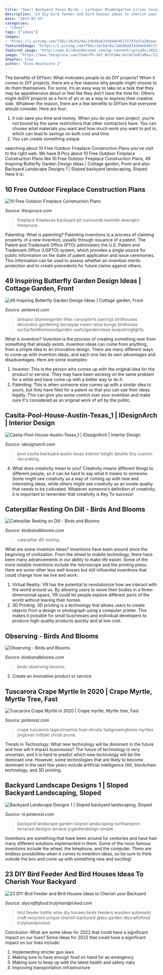 ```yaml
---
title: "Small Backyard Texas Birds ~ Larkspur Blumengarten Lilies Caryopteris Pairings Birdhouses Decoratoo Gardening Bersayap Rosen Rama Bunga Birdhouse Ourfairfieldhomeandgarden Usefulgardenideas Keepstringlights"
description: "23 diy bird feeder and bird houses ideas to cherish your backyard"
date: "2023-02-15"
categories:
- "ideas"
tags: ["ideas"]
images:
- "https://i.pinimg.com/736x/1d/bd/0a/1dbd0a833dd4e6461717d7e5fa28baac.jpg"
featuredImage: "https://i.pinimg.com/736x/1d/bd/0a/1dbd0a833dd4e6461717d7e5fa28baac.jpg"
featured_image: "http://www.birdsandblooms.com/wp-content/uploads/2015/07/ASC_2508.jpg"
image: "https://www.thespruce.com/thmb/Ph-Xmf-NJ7FyWw-belH51e07aRo=/2121x1414/filters:fill(auto,1)/GettyImages-470894975-4abeaedb84074b58953c57dd87eb1588.jpg"
ShowToc: true
author: "Eino Heathcote I"
---
```



The benefits of DIYism: What motivates people to do DIY projects?
When it comes to DIY projects, there are a few reasons why people might choose to do them themselves. For some, it’s an easy way to take on a task that they may be apprehensive about or feel like they don’t have the time for. Others might doDIY projects as a form of art or as a way to express their creative side. Whatever the reason, there are a few benefits to DIYism that everyone should consider. Here are four: 
1) It can save you time and money. When you do your own project, you’re not bound by the same restrictions that other contractors have. You can choose what materials you want and how much work you want to put in, which can lead to savings on both cost and time. 
2) You can create something unique.

	

		
searching about 10 Free Outdoor Fireplace Construction Plans you've visit to the right web. We have 8 Pics about 10 Free Outdoor Fireplace Construction Plans like 10 Free Outdoor Fireplace Construction Plans, 49 Inspiring Butterfly Garden Design Ideas | Cottage garden, Front and also Backyard Landscape Designs 1 | Sloped backyard landscaping, Sloped. Here it is:
		
    
## 10 Free Outdoor Fireplace Construction Plans

<img loading=lazy src="https://www.thespruce.com/thmb/Ph-Xmf-NJ7FyWw-belH51e07aRo=/2121x1414/filters:fill(auto,1)/GettyImages-470894975-4abeaedb84074b58953c57dd87eb1588.jpg" onerror="this.onerror=null;this.src='https://tse3.mm.bing.net/th?id=OIP.4ni4V_Pe2AgXOQrMdClo_gHaE8&amp;pid=15.1';" alt="10 Free Outdoor Fireplace Construction Plans">

_Source: thespruce.com_

>fireplace fireplaces backyard pit surrounds kominki zewnątrz thespruce. 

	

Patenting: What is patenting?
Patenting inventions is a process of claiming property of a new invention, usually through issuance of a patent. The Patent and Trademark Office (PTO) administers the U.S. Patent and Trademark Office (USPTO) system, which provides a single source for public information on the state of patent application and issue ceremonies. This information can be used to assess whether an invention merits protection and to create precedents for future claims against others.

    
## 49 Inspiring Butterfly Garden Design Ideas | Cottage Garden, Front

<img loading=lazy src="https://i.pinimg.com/736x/cc/81/93/cc8193f4f647716229007d085b0b8166.jpg" onerror="this.onerror=null;this.src='https://tse2.mm.bing.net/th?id=OIP.94srDbP0jfJbae3z8U-uDwHaJ3&amp;pid=15.1';" alt="49 Inspiring Butterfly Garden Design Ideas | Cottage garden, Front">

_Source: pinterest.com_

>larkspur blumengarten lilies caryopteris pairings birdhouses decoratoo gardening bersayap rosen rama bunga birdhouse ourfairfieldhomeandgarden usefulgardenideas keepstringlights. 

	

What is invention?
Invention is the process of creating something new from something that already exists. Invention ideas can come from anything, from a simple idea to an innovative design. There are many different ways to come up with invention ideas, and each one has its own advantages and disadvantages. Here are some examples: 
1. Inventor: This is the person who comes up with the original idea for the product or service. They may have been working on the same problem for a while and have come up with a better way to do it. 
2. Patenting: This is when someone else comes up with a similar idea to yours, but they have filed for a patent so that you can use their ideas legally. This can give you some control over your invention and make sure it's considered as an original work of art by the public. 

    
## Casita-Pool-House-Austin-Texas_1 | IDesignArch | Interior Design

<img loading=lazy src="http://www.idesignarch.com/wp-content/uploads/Casita-Pool-House-Austin-Texas_1.jpg" onerror="this.onerror=null;this.src='https://tse3.mm.bing.net/th?id=OIP.rl7H_TLPqvsmD2Y8YP-j0wHaLH&amp;pid=15.1';" alt="Casita-Pool-House-Austin-Texas_1 | iDesignArch | Interior Design">

_Source: idesignarch.com_

>pool casita backyard austin texas interior height double tiny custom decorating. 

	

4. What does creativity mean to you?
Creativity means different things to different people, so it can be hard to say what it means to someone. Some might see creativity as a way of coming up with new and interesting ideas, while others might see creativity as an innate quality that needs to be cultivated. Whatever someone’s definition of creativity, it is important to remember that creativity is Key To success!

    
## Caterpillar Resting On Dill - Birds And Blooms

<img loading=lazy src="http://www.birdsandblooms.com/wp-content/uploads/2015/07/ASC_2508.jpg" onerror="this.onerror=null;this.src='https://tse4.mm.bing.net/th?id=OIP.HimQ0oO6sUWMllZZIx6FkAHaJQ&amp;pid=15.1';" alt="Caterpillar Resting on Dill - Birds and Blooms">

_Source: birdsandblooms.com_

>caterpillar dill resting. 

	

What are some invention ideas?
Inventions have been around since the beginning of civilization. From the wheel to mobile technology, there have been many advancements in our ability to make life easier. Some of the more notable inventions include the microscope and the printing press. Here are some other less well-known but still influential inventions that could change how we live and work:
1) Virtual Reality: VR has the potential to revolutionize how we interact with the world around us. By allowing users to move their bodies in a three-dimensional space, VR could let people explore different parts of the world without leaving their homes.
2) 3D Printing: 3D printing is a technology that allows users to create objects from a design or photograph using a computer printer. This makes it possible for small businesses and individual developers to produce high-quality products quickly and at low cost.

    
## Observing - Birds And Blooms

<img loading=lazy src="http://www.birdsandblooms.com/wp-content/uploads/2014/12/DSCN1089.jpg" onerror="this.onerror=null;this.src='https://tse1.mm.bing.net/th?id=OIP.4J4WWFpGsur8hwe3VJCczwHaG1&amp;pid=15.1';" alt="Observing - Birds and Blooms">

_Source: birdsandblooms.com_

>birds observing blooms. 

	

2. Create an innovative product or service 

    
## Tuscarora Crape Myrtle In 2020 | Crape Myrtle, Myrtle Tree, Fast

<img loading=lazy src="https://i.pinimg.com/736x/23/e7/af/23e7aff0492bc3ecbb023161a22f6246.jpg" onerror="this.onerror=null;this.src='https://tse4.mm.bing.net/th?id=OIP.5LEZ-o3CdY8cCsyqtf9wEAHaHa&amp;pid=15.1';" alt="Tuscarora Crape Myrtle in 2020 | Crape myrtle, Myrtle tree, Fast">

_Source: pinterest.com_

>crape tuscarora lagerstroemia hopi shrubs fastgrowingtrees myrtles jorgovan indijski shrub prune. 

	

Trends in Technology: What new technology will be dominant in the future and how will it impact businesses?
The future of technology is very uncertain, and it is hard to predict which new technology will be the dominant one. However, some technologies that are likely to become dominant in the next few years include artificial intelligence (AI), blockchain technology, and 3D printing.

    
## Backyard Landscape Designs 1 | Sloped Backyard Landscaping, Sloped

<img loading=lazy src="https://i.pinimg.com/736x/1d/bd/0a/1dbd0a833dd4e6461717d7e5fa28baac.jpg" onerror="this.onerror=null;this.src='https://tse2.mm.bing.net/th?id=OIP.dLo3imjRhVfOguAKNrPhXgHaLH&amp;pid=15.1';" alt="Backyard Landscape Designs 1 | Sloped backyard landscaping, Sloped">

_Source: nl.pinterest.com_

>backyard landscape garden sloped landscaping northampton terraced designs terrace jcgardendesign simple. 

	

Inventions are something that have been around for centuries and have had many different solutions implemented in them. Some of the more famous inventions include the wheel, the telephone, and the computer. There are endless possibilities when it comes to invention ideas, so be sure to think outside the box and come up with something new and exciting!

    
## 23 DIY Bird Feeder And Bird Houses Ideas To Cherish Your Backyard

<img loading=lazy src="https://diycraftsfood.trulyhandpicked.com/wp-content/uploads/2016/05/bird-feeder_k8.jpg" onerror="this.onerror=null;this.src='https://tse3.mm.bing.net/th?id=OIP.0jy6wF4VMr9UGCBekXrjaQHaK6&amp;pid=15.1';" alt="23 DIY Bird Feeder and Bird Houses Ideas to Cherish your Backyard">

_Source: diycraftsfood.trulyhandpicked.com_

>bird feeder bottle wine diy houses birds feeders wooden automatic craft recycled unique cherish backyard glass garden diycraftsfood trulyhandpicked. 

	

Conclusion: What are some ideas for 2022 that could have a significant impact on our lives?
Some ideas for 2022 that could have a significant impact on our lives include: 
1. Implementing stricter gun laws 
2. Making sure to have enough food on hand for an emergency 
3. Making sure to keep up with the latest health and safety risks 
4. Improving transportation infrastructure 

